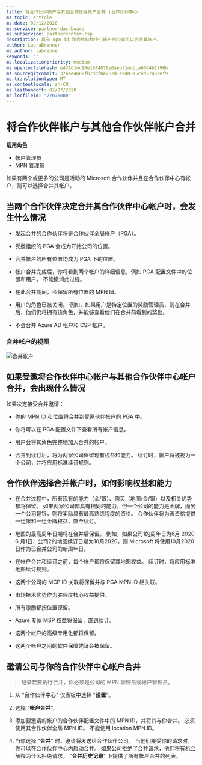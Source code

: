 ```yaml
---
title: 将合作伙伴帐户与其他合作伙伴帐户合并 |合作伙伴中心
ms.topic: article
ms.date: 02/12/2020
ms.service: partner-dashboard
ms.subservice: partnercenter-csp
description: 具有 mpn id 和合作伙伴中心帐户的公司可以合并其帐户。
author: LauraBrenner
ms.author: labrenne
keywords: ''
ms.localizationpriority: medium
ms.openlocfilehash: e431d14c90e1884076e0aebf14dbca6644b1796b
ms.sourcegitcommit: 37aae4668fb7dbf0e262d1e2d0395ced2745bef9
ms.translationtype: MT
ms.contentlocale: zh-CN
ms.lasthandoff: 02/07/2020
ms.locfileid: "77076000"
---
```

# <a name="merging-your-partner-account-with-another-partner-account"></a>将合作伙伴帐户与其他合作伙伴帐户合并

**适用角色**

- 帐户管理员
- MPN 管理员

如果有两个或更多的公司是活动的 Microsoft 合作伙伴并且在合作伙伴中心有帐户，则可以选择合并其帐户。 

## <a name="what-happens-when-two-partners-decide-to-merge-their-partner-center-accounts"></a>当两个合作伙伴决定合并其合作伙伴中心帐户时，会发生什么情况

- 发起合并的合作伙伴将是合作伙伴全局帐户（PGA）。 

- 受邀组织的 PGA 会成为开始公司的位置。  

- 合并帐户的所有位置均成为 PGA 下的位置。 

- 帐户合并完成后，你将看到两个帐户的详细信息，例如 PGA 配置文件中的位置和用户。 不能撤消此过程。 

- 在此合并期间，会保留所有位置的 MPN Id。 

- 用户的角色已被关闭。 例如，如果用户是特定位置的奖励管理员，则在合并后，他们仍将拥有该角色，并能够查看他们在合并前看到的奖励。 

- 不会合并 Azure AD 租户和 CSP 帐户。

### <a name="view-of-merged-accounts"></a>合并帐户的视图

![合并帐户](images/accountmerge1.png)

## <a name="what-to-expect-if-you-have-been-invited-to-merge-your-partner-center-account-with-another-partner-center-account"></a>如果受邀将合作伙伴中心帐户与其他合作伙伴中心帐户合并，会出现什么情况

如果决定接受合并邀请：

- 你的 MPN ID 和位置将合并到受邀伙伴帐户的 PGA 中。 

- 你将可以在 PGA 配置文件下查看所有帐户信息。

- 用户会将其角色完整地加入合并的帐户。

- 合并到续订后，将为两家公司保留现有权益和能力。 续订时，帐户将被视为一个公司，并将应用标准续订规则。  

## <a name="how-benefits-and-competencies-are-affected-when-partners-elect-to-merge-their-accounts"></a>合作伙伴选择合并帐户时，如何影响权益和能力

- 在合并过程中，所有现有的能力（金/银）、购买（地图/金/银）以及相关优势都将保留。 如果两家公司都具有相同的能力，但一个公司的能力是金牌，而另一个公司是银，则将奖励具有最高熟练程度的资格。 合作伙伴将为该资格提供一组银和一组金牌权益，直至续订。

- 地图的最高周年日期将在合并后保留。 例如，如果公司1的周年日为6月 2020 6 月1日，公司2的地图续订日期为10月2020，则 Microsoft 将使用10月2020日作为已合并公司的新周年日。

- 在帐户合并和续订之前，每个帐户都将保留其地图权益。 续订时，将应用标准地图续订规则。  

- 这两个公司的 MCP ID 关联将保留并与 PGA MPN ID 相关联。

- 市场技术优势作为胜任度核心权益提供。  

- 所有激励都按位置保留。 

- Azure 专家 MSP 权益将保留，直到续订。 

- 这两个帐户的高级专用化都将保留。 

- 这两个帐户之间的软件保障凭证会被保留。

## <a name="invite-a-company-to-merge-its-partner-center-account-with-yours"></a>邀请公司与你的合作伙伴中心帐户合并 

>纪录若要执行合并，你必须是公司的 MPN 管理员或帐户管理员。

1. 从 "合作伙伴中心" 仪表板中选择 "**设置**"。

2. 选择 "**帐户合并**"。

3. 添加要邀请的帐户的合作伙伴配置文件中的 MPN ID，并将其与你合并。 必须使用其合作伙伴全局 MPN ID。 不能使用 location MPN ID。

4. 当你选择 "**合并**" 时，邀请将发送给合作伙伴公司。 当他们接受你的请求时，你可以在合作伙伴中心内启动合并。 如果公司拒绝了合并请求，他们将有机会解释为什么拒绝请求。 "**合并历史记录**" 下提供了所有帐户合并的列表。




